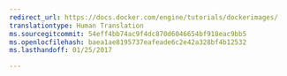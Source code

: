 ```yaml
---
redirect_url: https://docs.docker.com/engine/tutorials/dockerimages/
translationtype: Human Translation
ms.sourcegitcommit: 54eff4bb74ac9f4dc870d6046654bf918eac9bb5
ms.openlocfilehash: baea1ae8195737eafeade6c2e42a328bf4b12532
ms.lasthandoff: 01/25/2017

---
```

